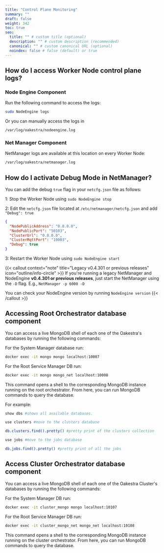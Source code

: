 ```yaml
---
title: "Control Plane Monitoring"
summary: ""
draft: false
weight: 342
toc: true
seo:
  title: "" # custom title (optional)
  description: "" # custom description (recommended)
  canonical: "" # custom canonical URL (optional)
  noindex: false # false (default) or true
---
```


## How do I access Worker Node control plane logs?

### Node Engine Component
Run the following command to access the logs:

```bash {frame="none"}
sudo NodeEngine logs
```

Or you can manually access the logs in 

```bash {frame="none"}
/var/log/oakestra/nodeengine.log
```

### Net Manager Component

NetManager logs are available at this location on every Worker Node:

```bash {frame="none"}
/var/log/oakestra/netmanager.log
```

## How do I activate Debug Mode in NetManager? 

You can add the debug `true` flag in your `netcfg.json` file as follows:

1: Stop the Worker Node using `sudo NodeEngine stop`

2: Edit the `netcfg.json` file located at `/etc/netmanager/netcfg.json` and add `"Debug": true`

```json  {title="/etc/netmanager/netcfg.json"}
{
  "NodePublicAddress": "0.0.0.0",
  "NodePublicPort": "50103",
  "ClusterUrl": "0.0.0.0",
  "ClusterMqttPort": "10003",
  "Debug": true
}
```
3: Restart the Worker Node using `sudo NodeEngine start`

{{< callout context="note" title="Legacy v0.4.301 or previous releases" icon="outline/info-circle" >}}
If you're running a legacy NetManager and NodeEngine **v0.4.301 or previous releases**, just start the NetManager using the `-D` flag.
E.g., `NetManager -p 6000 -D`

You can check your NodeEngine version by running `NodeEngine version`
{{< /callout >}}


## Accessing Root Orchestrator database component

You can access a live MongoDB shell of each one of the Oakestra's databases by running the following commands:

For the System Manager database run:

```bash 
docker exec -it mongo mongo localhost:10007
```

For the Root Service Manager DB run:
```bash
docker exec -it mongo mongo_net localhost:10008
```

This command opens a shell to the corresponding MongoDB instance running on the root orchestrator. From here, you can run MongoDB commands to query the database.

For example:
```bash {frame="none"}
show dbs #shows all available databases.
```

```bash {frame="none"}
use clusters #move to the clusters database
```

```bash {frame="none"}
db.clusters.find().pretty() #pretty print of the clusters collection
```

```bash {frame="none"}
use jobs #move to the jobs database
```

```bash {frame="none"}
db.jobs.find().pretty() #pretty print of all the jobs
```

## Access Cluster Orchestrator database component

You can access a live MongoDB shell of each one of the Oakestra Cluster's databases by running the following commands:

For the System Manager DB run:
```bash
docker exec -it cluster_mongo mongo localhost:10107
```

For the Root Service Manager DB run:
```bash
docker exec -it cluster_mongo_net mongo_net localhost:10108
```

This command opens a shell to the corresponding MongoDB instance running on the cluster orchestrator. From here, you can run MongoDB commands to query the database.

